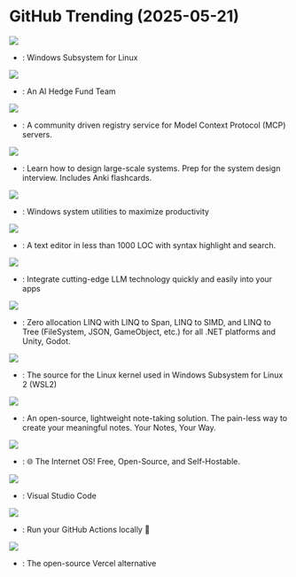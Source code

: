 # GitHub Trending (2025-05-21)

![](https://img.shields.io/badge/C%2B%2B-New%201-green?style=flat-square&logo=appveyor)
- [](https://github.comundefined): Windows Subsystem for Linux

![](https://img.shields.io/badge/Python-New%201-green?style=flat-square&logo=appveyor)
- [](https://github.comundefined): An AI Hedge Fund Team

![](https://img.shields.io/badge/Go-New%2039-green?style=flat-square&logo=appveyor)
- [](https://github.comundefined): A community driven registry service for Model Context Protocol (MCP) servers.

![](https://img.shields.io/badge/Python-New%20215-green?style=flat-square&logo=appveyor)
- [](https://github.comundefined): Learn how to design large-scale systems. Prep for the system design interview. Includes Anki flashcards.

![](https://img.shields.io/badge/C%23-New%20107-green?style=flat-square&logo=appveyor)
- [](https://github.comundefined): Windows system utilities to maximize productivity

![](https://img.shields.io/badge/C-New%2090-green?style=flat-square&logo=appveyor)
- [](https://github.comundefined): A text editor in less than 1000 LOC with syntax highlight and search.

![](https://img.shields.io/badge/C%23-New%2070-green?style=flat-square&logo=appveyor)
- [](https://github.comundefined): Integrate cutting-edge LLM technology quickly and easily into your apps

![](https://img.shields.io/badge/C%23-New%20199-green?style=flat-square&logo=appveyor)
- [](https://github.comundefined): Zero allocation LINQ with LINQ to Span, LINQ to SIMD, and LINQ to Tree (FileSystem, JSON, GameObject, etc.) for all .NET platforms and Unity, Godot.

![](https://img.shields.io/badge/C-New%20302-green?style=flat-square&logo=appveyor)
- [](https://github.comundefined): The source for the Linux kernel used in Windows Subsystem for Linux 2 (WSL2)

![](https://img.shields.io/badge/Go-New%20504-green?style=flat-square&logo=appveyor)
- [](https://github.comundefined): An open-source, lightweight note-taking solution. The pain-less way to create your meaningful notes. Your Notes, Your Way.

![](https://img.shields.io/badge/JavaScript-New%20479-green?style=flat-square&logo=appveyor)
- [](https://github.comundefined): 🌐 The Internet OS! Free, Open-Source, and Self-Hostable.

![](https://img.shields.io/badge/TypeScript-New%20251-green?style=flat-square&logo=appveyor)
- [](https://github.comundefined): Visual Studio Code

![](https://img.shields.io/badge/Go-New%20275-green?style=flat-square&logo=appveyor)
- [](https://github.comundefined): Run your GitHub Actions locally 🚀

![](https://img.shields.io/badge/TypeScript-New%20423-green?style=flat-square&logo=appveyor)
- [](https://github.comundefined): The open-source Vercel alternative

